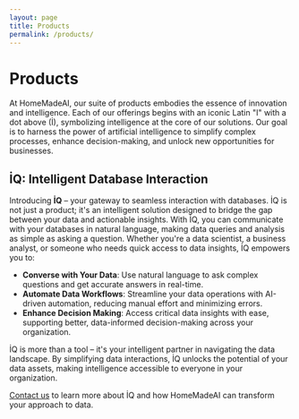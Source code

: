 ```yaml
---
layout: page
title: Products
permalink: /products/
---
```


# Products

At HomeMadeAI, our suite of products embodies the essence of innovation and intelligence. Each of our offerings begins with an iconic Latin "I" with a dot above (İ), symbolizing intelligence at the core of our solutions. Our goal is to harness the power of artificial intelligence to simplify complex processes, enhance decision-making, and unlock new opportunities for businesses.

## İQ: Intelligent Database Interaction

Introducing **İQ** – your gateway to seamless interaction with databases. İQ is not just a product; it's an intelligent solution designed to bridge the gap between your data and actionable insights. With İQ, you can communicate with your databases in natural language, making data queries and analysis as simple as asking a question. Whether you're a data scientist, a business analyst, or someone who needs quick access to data insights, İQ empowers you to:

- **Converse with Your Data**: Use natural language to ask complex questions and get accurate answers in real-time.
- **Automate Data Workflows**: Streamline your data operations with AI-driven automation, reducing manual effort and minimizing errors.
- **Enhance Decision Making**: Access critical data insights with ease, supporting better, data-informed decision-making across your organization.

İQ is more than a tool – it's your intelligent partner in navigating the data landscape. By simplifying data interactions, İQ unlocks the potential of your data assets, making intelligence accessible to everyone in your organization.

[Contact us](/contact/) to learn more about İQ and how HomeMadeAI can transform your approach to data.

